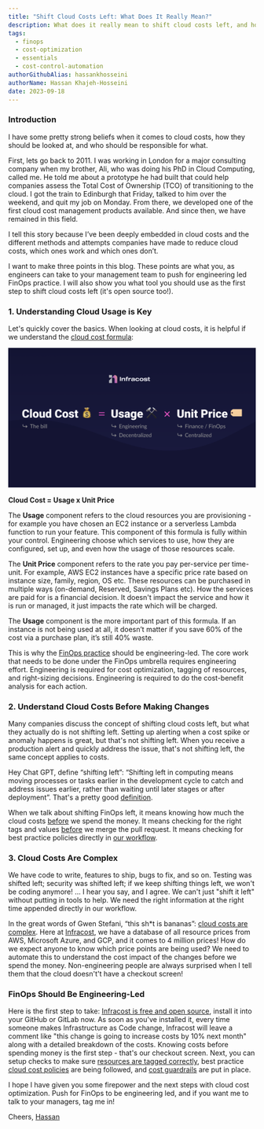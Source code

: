 ```yaml
---
title: "Shift Cloud Costs Left: What Does It Really Mean?"
description: What does it really mean to shift cloud costs left, and how to do it
tags:
  - finops
  - cost-optimization
  - essentials
  - cost-control-automation
authorGithubAlias: hassankhosseini
authorName: Hassan Khajeh-Hosseini
date: 2023-09-18
---
```


### Introduction

I have some pretty strong beliefs when it comes to cloud costs, how they should be looked at, and who should be responsible for what. 

First, lets go back to 2011. I was working in London for a major consulting company when my brother, Ali, who was doing his PhD in Cloud Computing, called me. He told me about a prototype he had built that could help companies assess the Total Cost of Ownership (TCO) of transitioning to the cloud. I got the train to Edinburgh that Friday, talked to him over the weekend, and quit my job on Monday. From there, we developed one of the first cloud cost management products available. And since then, we have remained in this field.

I tell this story because I’ve been deeply embedded in cloud costs and the different methods and attempts companies have made to reduce cloud costs, which ones work and which ones don’t. 

I want to make three points in this blog. These points are what you, as engineers can take to your management team to push for engineering led FinOps practice. I will also show you what tool you should use as the first step to shift cloud costs left (it's open source too!).


### 1. Understanding Cloud Usage is Key

Let's quickly cover the basics. When looking at cloud costs, it is helpful if we understand the [cloud cost formula](https://www.infracost.io/blog/cloud-cost-optimization-formula/):

![Cloud cost optimization formula](images/infracost-cost-optimization-formula.png)

**Cloud Cost = Usage x Unit Price**

The **Usage** component refers to the cloud resources you are provisioning - for example you have chosen an EC2 instance or a serverless Lambda function to run your feature. This component of this formula is fully within your control. Engineering choose which services to use, how they are configured, set up, and even how the usage of those resources scale.

The **Unit Price** component refers to the rate you pay per-service per time-unit. For example, AWS EC2 instances have a specific price rate based on instance size, family, region, OS etc. These resources can be purchased in multiple ways (on-demand, Reserved, Savings Plans etc). How the services are paid for is a financial decision. It doesn't impact the service and how it is run or managed, it just impacts the rate which will be charged. 

The **Usage** component is the more important part of this formula. If an instance is not being used at all, it doesn’t matter if you save 60% of the cost via a purchase plan, it’s still 40% waste.


This is why the [FinOps practice](https://www.infracost.io/finops/) should be engineering-led. The core work that needs to be done under the FinOps umbrella requires engineering effort. Engineering is required for cost optimization, tagging of resources, and right-sizing decisions. Engineering is required to do the cost-benefit analysis for each action.


### 2. Understand Cloud Costs Before Making Changes

Many companies discuss the concept of shifting cloud costs left, but what they actually do is not shifting left. Setting up alerting when a cost spike or anomaly happens is great, but that's not shifting left. When you receive a production alert and quickly address the issue, that's not shifting left, the same concept applies to costs.

Hey Chat GPT, define “shifting left”: “Shifting left in computing means moving processes or tasks earlier in the development cycle to catch and address issues earlier, rather than waiting until later stages or after deployment”. That's a pretty good [definition](https://about.gitlab.com/topics/ci-cd/shift-left-devops/#how-to-shift-left-with-continuous-integration).

When we talk about shifting FinOps left, it means knowing how much the cloud costs <u>before</u> we spend the money. It means checking for the right tags and values <u>before</u> we merge the pull request. It means checking for best practice policies directly in <u>our workflow</u>.

### 3. Cloud Costs Are Complex

We have code to write, features to ship, bugs to fix, and so on. Testing was shifted left; security was shifted left; if we keep shifting things left, we won't be coding anymore! ... I hear you say, and I agree. We can't just "shift it left" without putting in tools to help. We need the right information at the right time appended directly in our workflow.

In the great words of Gwen Stefani, “this sh*t is bananas”: [cloud costs are complex](https://www.infracost.io/blog/why-are-cloud-costs-so-complex/). Here at [Infracost](https://www.infracost.io), we have a database of all resource prices from AWS, Microsoft Azure, and GCP, and it comes to 4 million prices! How do we expect anyone to know which price points are being used? We need to automate this to understand the cost impact of the changes before we spend the money. Non-engineering people are always surprised when I tell them that the cloud doesn't't have a checkout screen!

### FinOps Should Be Engineering-Led

Here is the first step to take: [Infracost is free and open source](https://www.infracost.io/), install it into your GitHub or GitLab now. As soon as you've installed it, every time someone makes Infrastructure as Code change, Infracost will leave a comment like "this change is going to increase costs by 10% next month" along with a detailed breakdown of the costs. Knowing costs before spending money is the first step - that's our checkout screen. Next, you can setup checks to make sure [resources are tagged correctly](https://www.infracost.io/docs/infracost_cloud/tagging_policies/), best practice [cloud cost policies](https://www.infracost.io/docs/infracost_cloud/cost_policies/) are being followed, and [cost guardrails](https://www.infracost.io/docs/infracost_cloud/guardrails/) are put in place.

I hope I have given you some firepower and the next steps with cloud cost optimization. Push for FinOps to be engineering led, and if you want me to talk to your managers, tag me in!

Cheers,
[Hassan](https://www.linkedin.com/in/hassanhosseini/)